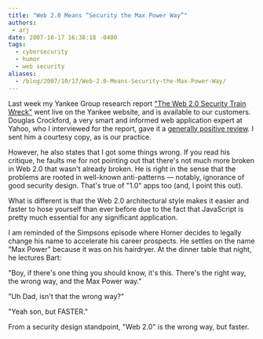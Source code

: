 ```yaml
---
title: "Web 2.0 Means “Security the Max Power Way”"
authors:
 - arj
date: 2007-10-17 16:38:18 -0400
tags:
  - cybersecurity
  - humor
  - web security
aliases:
  - /blog/2007/10/17/Web-2.0-Means-Security-the-Max-Power-Way/
---
```

Last week my Yankee Group research report ["The Web 2.0 Security Train Wreck"](http://www.yankeegroup.com/ResearchDocument.do?id=16147) went live on the Yankee website, and is available to our customers. Douglas Crockford, a very smart and informed web application expert at Yahoo, who I interviewed for the report, gave it a [generally positive review](http://blog.360.yahoo.com/blog-TBPekxc1dLNy5DOloPfzVvFIVOWMB0li?p=704). I sent him a courtesy copy, as is our practice.

<!--more-->

However, he also states that I got some things wrong. If you read his critique, he faults me for not pointing out that there's not much more broken in Web 2.0 that wasn't already broken. He is right in the sense that the problems are rooted in well-known anti-patterns — notably, ignorance of good security design. That's true of "1.0" apps too (and, I point this out).

What is different is that the Web 2.0 architectural style makes it easier and faster to hose yourself than ever before due to the fact that JavaScript is pretty much essential for any significant application.

I am reminded of the Simpsons episode where Homer decides to legally change his name to accelerate his career prospects. He settles on the name "Max Power" because it was on his hairdryer. At the dinner table that night, he lectures Bart:

"Boy, if there's one thing you should know, it's this. There's the right way, the wrong way, and the Max Power way."

"Uh Dad, isn't that the wrong way?"

"Yeah son, but FASTER."

From a security design standpoint, "Web 2.0" is the wrong way, but faster.

